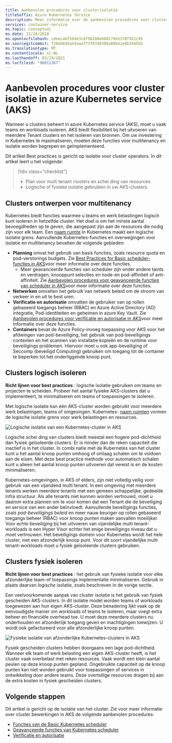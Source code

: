 ```yaml
---
title: Aanbevolen procedures voor clusterisolatie
titleSuffix: Azure Kubernetes Service
description: Meer informatie over de aanbevolen procedures voor cluster operators voor isolatie in azure Kubernetes service (AKS)
services: container-service
ms.topic: conceptual
ms.date: 11/26/2018
ms.openlocfilehash: cdeecabf569e3c6f9b280e6b0179e5378f5b1c95
ms.sourcegitcommit: f28ebb95ae9aaaff3f87d8388a09b41e0b3445b5
ms.translationtype: MT
ms.contentlocale: nl-NL
ms.lasthandoff: 03/29/2021
ms.locfileid: "96011367"
---
```

# <a name="best-practices-for-cluster-isolation-in-azure-kubernetes-service-aks"></a>Aanbevolen procedures voor cluster isolatie in azure Kubernetes service (AKS)

Wanneer u clusters beheert in azure Kubernetes service (AKS), moet u vaak teams en workloads isoleren. AKS biedt flexibiliteit bij het uitvoeren van meerdere Tenant clusters en het isoleren van bronnen. Om uw investering in Kubernetes te maximaliseren, moeten deze functies voor multitenancy en isolatie worden begrepen en geïmplementeerd.

Dit artikel Best practices is gericht op isolatie voor cluster operators. In dit artikel leert u het volgende:

> [!div class="checklist"]
> * Plan voor multi tenant clusters en schei ding van resources
> * Logische of fysieke isolatie gebruiken in uw AKS-clusters

## <a name="design-clusters-for-multi-tenancy"></a>Clusters ontwerpen voor multitenancy

Kubernetes biedt functies waarmee u teams en werk belastingen logisch kunt isoleren in hetzelfde cluster. Het doel is om het minste aantal bevoegdheden op te geven, die aangepast zijn aan de resources die nodig zijn voor elk team. Een [naam ruimte][k8s-namespaces] in Kubernetes maakt een logische isolatie grens. Aanvullende Kubernetes-functies en overwegingen voor isolatie en multitenancy bevatten de volgende gebieden:

* **Planning** omvat het gebruik van basis functies, zoals resource quota en pod-verstorings budgets. Zie [Best Practices for Basic scheduler-functies in AKS][aks-best-practices-scheduler]voor meer informatie over deze functies.
  * Meer geavanceerde functies van scheduler zijn onder andere taints en verdragen, knooppunt selecties en node-en pod-affiniteit of anti-affiniteit. Zie [Aanbevolen procedures voor geavanceerde functies van scheduler in AKS][aks-best-practices-advanced-scheduler]voor meer informatie over deze functies.
* **Netwerken** omvatten het gebruik van netwerk beleid om de stroom van verkeer in en uit te best uren.
* **Verificatie en autorisatie** omvatten de gebruiker van op rollen gebaseerd toegangs beheer (RBAC) en Azure Active Directory (AD) integratie, Pod-identiteiten en geheimen in azure Key Vault. Zie [Aanbevolen procedures voor verificatie en autorisatie in AKS][aks-best-practices-identity]voor meer informatie over deze functies.
* **Containers** bevat de Azure Policy-invoeg toepassing voor AKS voor het afdwingen van pod-beveiliging, het gebruik van pod-beveiligings contexten en het scannen van installatie kopieën en de runtime voor beveiligings problemen. Hiervoor moet u ook app-beveiliging of Seccomp (beveiligd Computing) gebruiken om toegang tot de container te beperken tot het onderliggende knoop punt.

## <a name="logically-isolate-clusters"></a>Clusters logisch isoleren

**Richt lijnen voor best practices** : logische isolatie gebruiken om teams en projecten te scheiden. Probeer het aantal fysieke AKS-clusters dat u implementeert, te minimaliseren om teams of toepassingen te isoleren.

Met logische isolatie kan één AKS-cluster worden gebruikt voor meerdere werk belastingen, teams of omgevingen. Kubernetes- [naam ruimten][k8s-namespaces] vormen de logische isolatie grens voor werk belastingen en resources.

![Logische isolatie van een Kubernetes-cluster in AKS](media/operator-best-practices-cluster-isolation/logical-isolation.png)

Logische schei ding van clusters biedt meestal een hogere pod-dichtheid dan fysiek geïsoleerde clusters. Er is minder dan de reken capaciteit die inactief is in het cluster. In combi natie met de Kubernetes van het cluster kunt u het aantal knoop punten omhoog of omlaag schalen om te voldoen aan de eisen. Met deze best practice methode voor automatisch schalen kunt u alleen het aantal knoop punten uitvoeren dat vereist is en de kosten minimaliseren.

Kubernetes-omgevingen, in AKS of elders, zijn niet volledig veilig voor gebruik van een vijandend multi tenant. In een omgeving met meerdere tenants werken meerdere tenants met een gemeen schappelijke, gedeelde infra structuur. Als alle tenants niet kunnen worden vertrouwd, moet u daarom extra plannen om te voor komen dat een Tenant die de beveiliging en service van een ander beïnvloedt. Aanvullende beveiligings functies, zoals *pod-beveiligings beleid* en meer nauw keuriger op rollen gebaseerd toegangs beheer (RBAC) voor knoop punten maken aanvallen moeilijker. Voor echte beveiliging bij het uitvoeren van vijandelijke multi tenant-workloads is een Hyper Visor echter het enige beveiligings niveau dat u moet vertrouwen. Het beveiligings domein voor Kubernetes wordt het hele cluster, niet een afzonderlijk knoop punt. Voor dit soort vijandelijke multi tenant-workloads moet u fysiek geïsoleerde clusters gebruiken.

## <a name="physically-isolate-clusters"></a>Clusters fysiek isoleren

**Richt lijnen voor best practices** : het gebruik van fysieke isolatie voor elke afzonderlijke team-of toepassings implementatie minimaliseren. Gebruik in plaats daarvan *logische* isolatie, zoals beschreven in de vorige sectie.

Een veelvoorkomende aanpak van cluster isolatie is het gebruik van fysiek gescheiden AKS-clusters. In dit isolatie model worden teams of workloads toegewezen aan hun eigen AKS-cluster. Deze benadering lijkt vaak op de eenvoudigste manier om workloads of teams te isoleren, maar voegt extra beheer en financiële overhead toe. U moet deze meerdere clusters nu onderhouden en afzonderlijk toegang geven en machtigingen toewijzen. U wordt ook gefactureerd voor alle afzonderlijke knoop punten.

![Fysieke isolatie van afzonderlijke Kubernetes-clusters in AKS](media/operator-best-practices-cluster-isolation/physical-isolation.png)

Fysiek gescheiden clusters hebben doorgaans een lage pod-dichtheid. Wanneer elk team of werk belasting een eigen AKS-cluster heeft, is het cluster vaak overbelast met reken resources. Vaak wordt een klein aantal peulen op deze knoop punten gepland. Ongebruikte capaciteit op de knoop punten kan niet worden gebruikt voor toepassingen of services in ontwikkeling door andere teams. Deze overtollige resources dragen bij aan de extra kosten in fysiek gescheiden clusters.

## <a name="next-steps"></a>Volgende stappen

Dit artikel is gericht op de isolatie van het cluster. Zie voor meer informatie over cluster bewerkingen in AKS de volgende aanbevolen procedures:

* [Functies van de Basic Kubernetes scheduler][aks-best-practices-scheduler]
* [Geavanceerde functies van Kubernetes scheduler][aks-best-practices-advanced-scheduler]
* [Verificatie en autorisatie][aks-best-practices-identity]

<!-- EXTERNAL LINKS -->

<!-- INTERNAL LINKS -->
[k8s-namespaces]: concepts-clusters-workloads.md#namespaces
[aks-best-practices-scheduler]: operator-best-practices-scheduler.md
[aks-best-practices-advanced-scheduler]: operator-best-practices-advanced-scheduler.md
[aks-best-practices-identity]: operator-best-practices-identity.md
